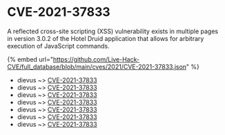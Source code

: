 # CVE-2021-37833

A reflected cross-site scripting (XSS) vulnerability exists in multiple pages in version 3.0.2 of the Hotel Druid application that allows for arbitrary execution of JavaScript commands.

{% embed url="https://github.com/Live-Hack-CVE/full_database/blob/main/cves/2021/CVE-2021-37833.json" %}


* dievus ~> [CVE-2021-37833](https://www.alice-snow.ru/2021/database/cve-2021-37833/cve-2021-37833-dievus)
* dievus ~> [CVE-2021-37833](https://www.alice-snow.ru/2021/database/cve-2021-37833/cve-2021-37833-dievus)
* dievus ~> [CVE-2021-37833](https://www.alice-snow.ru/2021/database/cve-2021-37833/cve-2021-37833-dievus)
* dievus ~> [CVE-2021-37833](https://www.alice-snow.ru/2021/database/cve-2021-37833/cve-2021-37833-dievus)
* dievus ~> [CVE-2021-37833](https://www.alice-snow.ru/2021/database/cve-2021-37833/cve-2021-37833-dievus)
* dievus ~> [CVE-2021-37833](https://www.alice-snow.ru/2021/database/cve-2021-37833/cve-2021-37833-dievus)
* dievus ~> [CVE-2021-37833](https://www.alice-snow.ru/2021/database/cve-2021-37833/cve-2021-37833-dievus)